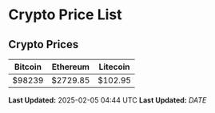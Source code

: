 # Crypto Price List

## Crypto Prices
| Bitcoin | Ethereum | Litecoin |
| ------- | -------- | -------- |
| $98239 | $2729.85 | $102.95 |
**Last Updated:** 2025-02-05 04:44 UTC
**Last Updated:** $DATE$
